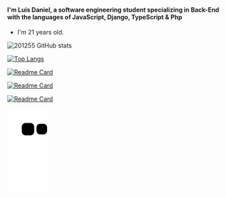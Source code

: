 #### I'm Luis Daniel, a software engineering student specializing in Back-End with the languages ​​of JavaScript, Django, TypeScript & Php

- I'm 21 years old.

![201255 GitHub stats](https://github-readme-stats.vercel.app/api?username=201255&show_icons=true&theme=transparent)

[![Top Langs](https://github-readme-stats.vercel.app/api/top-langs/?username=201255&layout=compact)](https://github.com/201255/github-readme-stats)

[![Readme Card](https://github-readme-stats.vercel.app/api/pin/?username=201255&repo=Repositorio-Institucional-UP---Back)](https://github.com/201255/Repositorio-Institucional-UP---Back)

[![Readme Card](https://github-readme-stats.vercel.app/api/pin/?username=201255&repo=coordinadorPdf)](https://github.com/201255/coordinadorPdf)

[![Readme Card](https://github-readme-stats.vercel.app/api/pin/?username=201255&repo=apiMovil)](https://github.com/201255/apiMovil)


 ![Snake animation](https://github.com/rafaballerini/rafaballerini/blob/output/github-contribution-grid-snake.svg)
